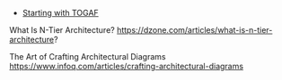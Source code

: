 

* [Starting with TOGAF](http://www.agile-code.com/blog/starting-with-togaf/)

What Is N-Tier Architecture? 
https://dzone.com/articles/what-is-n-tier-architecture?

The Art of Crafting Architectural Diagrams
https://www.infoq.com/articles/crafting-architectural-diagrams
